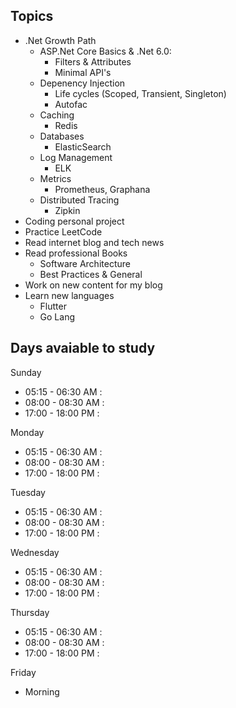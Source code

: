 ## **Topics** ##

* .Net Growth Path
  * ASP.Net Core Basics & .Net 6.0:
    * Filters & Attributes
    * Minimal API's
  * Depenency Injection
    * Life cycles (Scoped, Transient, Singleton)
    * Autofac
  * Caching
    * Redis
  * Databases
    * ElasticSearch
  * Log Management
    * ELK
  * Metrics
    * Prometheus, Graphana
  * Distributed Tracing
    * Zipkin
* Coding personal project
* Practice LeetCode
* Read internet blog and tech news
* Read professional Books
  * Software Architecture
  * Best Practices & General
* Work on new content for my blog
* Learn new languages
  * Flutter
  * Go Lang

## **Days avaiable to study**

Sunday

* 05:15 - 06:30 AM :
* 08:00 - 08:30 AM :
* 17:00 - 18:00 PM :

Monday

* 05:15 - 06:30 AM :
* 08:00 - 08:30 AM :
* 17:00 - 18:00 PM :
  
Tuesday

* 05:15 - 06:30 AM :
* 08:00 - 08:30 AM :
* 17:00 - 18:00 PM :

Wednesday

* 05:15 - 06:30 AM :
* 08:00 - 08:30 AM :
* 17:00 - 18:00 PM :

Thursday

* 05:15 - 06:30 AM :
* 08:00 - 08:30 AM :
* 17:00 - 18:00 PM :

Friday

* Morning
